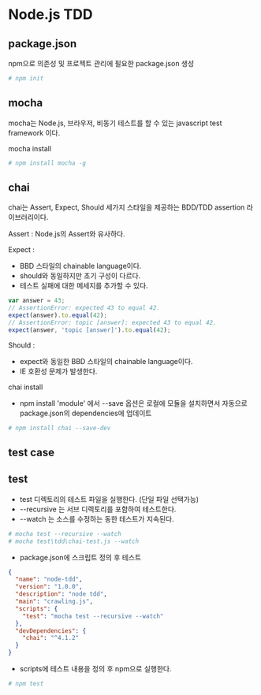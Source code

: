 # Node.js TDD

## package.json

npm으로 의존성 및 프로젝트 관리에 필요한 package.json 생성

```bash
# npm init
```

## mocha 

mocha는 Node.js, 브라우저, 비동기 테스트를 할 수 있는 javascript test framework 이다.

mocha install 
```bash
# npm install mocha -g
```

## chai 

chai는 Assert, Expect, Should 세가지 스타일을 제공하는 BDD/TDD assertion 라이브러리이다.

Assert : Node.js의 Assert와 유사하다.  

Expect :  
* BBD 스타일의 chainable language이다.   
* should와 동일하지만 초기 구성이 다르다.   
* 테스트 실패에 대한 메세지를 추가할 수 있다.

```javascript
var answer = 43;
// AssertionError: expected 43 to equal 42.
expect(answer).to.equal(42);
// AssertionError: topic [answer]: expected 43 to equal 42.
expect(answer, 'topic [answer]').to.equal(42);
```
Should : 
* expect와 동일한 BBD 스타일의 chainable language이다.  
* IE 호환성 문제가 발생한다.

chai install
* npm install 'module' 에서 --save 옵션은 로컬에 모듈을 설치하면서 자동으로 package.json의 dependencies에 업데이트
```bash
# npm install chai --save-dev
```

## test case

## test 
* test 디렉토리의 테스트 파일을 실행한다. (단일 파일 선택가능)
* --recursive 는 서브 디렉토리를 포함하여 테스트한다.
* --watch 는 소스를 수정하는 동한 테스트가 지속된다.

```bash
# mocha test --recursive --watch
# mocha test\tdd\chai-test.js --watch
```

* package.json에 스크립트 정의 후 테스트

```json
{
  "name": "node-tdd",
  "version": "1.0.0",
  "description": "node tdd",
  "main": "crawling.js",
  "scripts": {
    "test": "mocha test --recursive --watch"
  },
  "devDependencies": {
    "chai": "^4.1.2"
  }
}
```

* scripts에 테스트 내용을 정의 후 npm으로 실행한다.

```bash
# npm test
```
